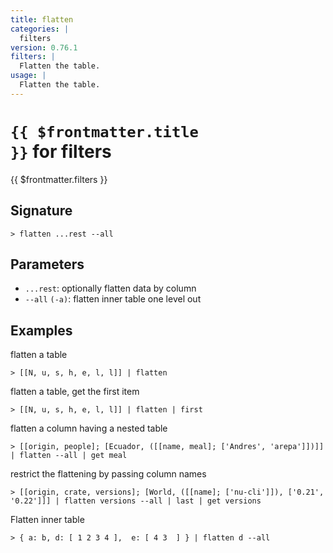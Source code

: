 ```yaml
---
title: flatten
categories: |
  filters
version: 0.76.1
filters: |
  Flatten the table.
usage: |
  Flatten the table.
---
```


# <code>{{ $frontmatter.title }}</code> for filters

<div class='command-title'>{{ $frontmatter.filters }}</div>

## Signature

```> flatten ...rest --all```

## Parameters

 -  `...rest`: optionally flatten data by column
 -  `--all` `(-a)`: flatten inner table one level out

## Examples

flatten a table
```shell
> [[N, u, s, h, e, l, l]] | flatten
```

flatten a table, get the first item
```shell
> [[N, u, s, h, e, l, l]] | flatten | first
```

flatten a column having a nested table
```shell
> [[origin, people]; [Ecuador, ([[name, meal]; ['Andres', 'arepa']])]] | flatten --all | get meal
```

restrict the flattening by passing column names
```shell
> [[origin, crate, versions]; [World, ([[name]; ['nu-cli']]), ['0.21', '0.22']]] | flatten versions --all | last | get versions
```

Flatten inner table
```shell
> { a: b, d: [ 1 2 3 4 ],  e: [ 4 3  ] } | flatten d --all
```
